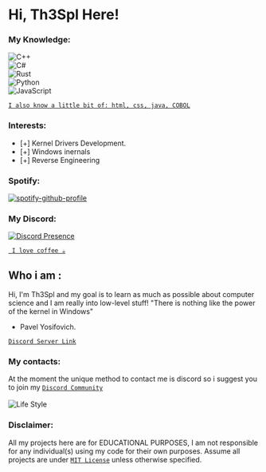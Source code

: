 # Hi, Th3Spl Here!

### My Knowledge:
![C++](https://img.shields.io/badge/c++-%2300599C.svg?style=for-the-badge&logo=c%2B%2B&logoColor=white)
<br />
![C#](https://img.shields.io/badge/c%23-%23239120.svg?style=for-the-badge&logo=c-sharp&logoColor=white)
<br />
![Rust](https://img.shields.io/badge/rust-%23000000.svg?style=for-the-badge&logo=rust&logoColor=white) 
<br />
![Python](https://img.shields.io/badge/python-3670A0?style=for-the-badge&logo=python&logoColor=ffdd54)
<br />
![JavaScript](https://img.shields.io/badge/javascript-%23323330.svg?style=for-the-badge&logo=javascript&logoColor=%23F7DF1E)


[`I also know a little bit of: html, css, java, COBOL`]('https://github.com/Th3Spl')

### Interests:
- [+] Kernel Drivers Development.
- [+] Windows inernals
- [+] Reverse Engineering

### Spotify:
[![spotify-github-profile](https://spotify-github-profile.vercel.app/api/view?uid=31e2zm5f74xifzyo73v62bg6kp7a&cover_image=true&theme=natemoo-re&bar_color=1138d4&bar_color_cover=false)](https://spotify-github-profile.vercel.app/api/view?uid=31e2zm5f74xifzyo73v62bg6kp7a&redirect=true)

### My Discord:
[![Discord Presence](https://lanyard.cnrad.dev/api/720879703598039131?idleMessage=currently+idling!&hideDiscrim=true&bg=161b22)](https://discord.com/users/720879703598039131)

[` I love coffee ☕`]('https://github.com/Th3Spl')

## Who i am :
Hi, I'm Th3Spl and my goal is to learn as much as possible
about computer science and I am really into low-level stuff!
"There is nothing like the power of the kernel in Windows" 
- Pavel Yosifovich.

[`Discord Server Link`]()

### My contacts:
At the moment the unique method to 
contact me is discord so i suggest you to join
my [`Discord Community`](https://github.com/Th3Spl/Th3Spl/blob/main/README.md#hi-th3spl-here)
<br />
<br />
![Life Style](https://i.imgur.com/2Rn7HYe.png)
### Disclaimer:
All my projects here are for EDUCATIONAL PURPOSES, I am not responsible for any individual(s) using my code for their own purposes. Assume all projects are under [`MIT License`](https://opensource.org/licenses/MIT) unless otherwise specified.
